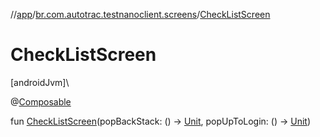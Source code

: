//[app](../../index.md)/[br.com.autotrac.testnanoclient.screens](index.md)/[CheckListScreen](-check-list-screen.md)

# CheckListScreen

[androidJvm]\

@[Composable](https://developer.android.com/reference/kotlin/androidx/compose/runtime/Composable.html)

fun [CheckListScreen](-check-list-screen.md)(popBackStack: () -&gt; [Unit](https://kotlinlang.org/api/latest/jvm/stdlib/kotlin/-unit/index.html), popUpToLogin: () -&gt; [Unit](https://kotlinlang.org/api/latest/jvm/stdlib/kotlin/-unit/index.html))
